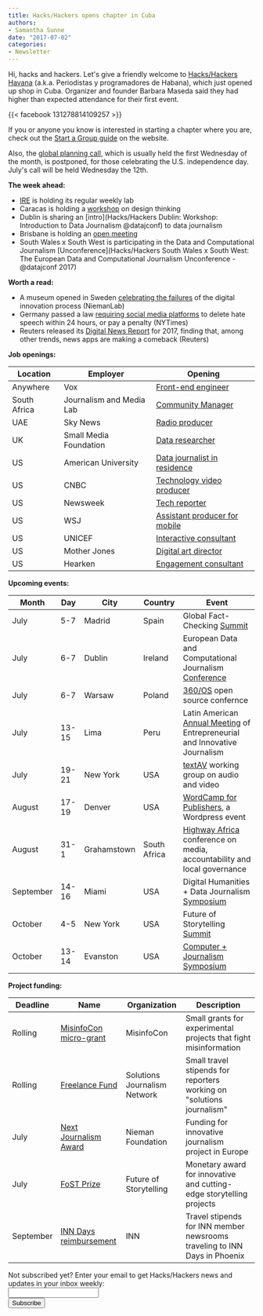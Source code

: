 ```yaml
---
title: Hacks/Hackers opens chapter in Cuba
authors:
- Samantha Sunne
date: "2017-07-02"
categories:
- Newsletter
---
```


Hi, hacks and hackers. Let's give a friendly welcome to [Hacks/Hackers Havana](https://www.meetup.com/Periodistas-y-programadores-Habana/) (a.k.a. Periodistas y programadores de Habana), which just opened up shop in Cuba. Organizer and founder Barbara Maseda said they had higher than expected attendance for their first event. 

{{< facebook 131278814109257 >}}

If you or anyone you know is interested in starting a chapter where you are, check out the [Start a Group guide](https://hackshackers.com/resources/start-a-group/) on the website.

Also, the [global planning call](https://hackshackers.com/resources/global-open-call/), which is usually held the first Wednesday of the month, is postponed, for those celebrating the U.S. independence day. July's call will be held Wednesday the 12th.

**The week ahead:**

* [IRE](https://www.meetup.com/hackshackersIRE/) is holding its regular weekly lab
* Caracas is holding a [workshop](https://www.meetup.com/Hacks-Hackers-Periodistas-y-Programadores-Caracas/events/241151651/) on design thinking
* Dublin is sharing an [intro](Hacks/Hackers Dublin: Workshop: Introduction to Data Journalism @datajconf) to data journalism
* Brisbane is holding an [open meeting](https://www.meetup.com/Hacks-Hackers-Brisbane/events/240205346/)
* South Wales x South West is participating in the Data and Computational Journalism [Unconference](Hacks/Hackers South Wales x South West: The European Data and Computational Journalism Unconference - @datajconf 2017)

**Worth a read:**

* A museum opened in Sweden [celebrating the failures](http://www.niemanlab.org/2017/06/there-is-a-swedish-city-where-the-cuecat-lives-on-as-a-monument-to-medias-digital-failures/?utm_source=Daily+Lab+email+list&utm_campaign=4f714002b3-dailylabemail3&utm_medium=email&utm_term=0_d68264fd5e-4f714002b3-396065225) of the digital innovation process (NiemanLab)
* Germany passed a law [requiring social media platforms](https://www.nytimes.com/2017/06/30/business/germany-facebook-google-twitter.html?utm_source=Daily+Lab+email+list&utm_campaign=4f714002b3-dailylabemail3&utm_medium=email&utm_term=0_d68264fd5e-4f714002b3-396065225&_r=0) to delete hate speech within 24 hours, or pay a penalty (NYTimes)
* Reuters released its [Digital News Report](http://r20.rs6.net/tn.jsp?f=001CekGNG2B68ab3HFIbjQ6IS8pT11csYwTVpndM4bRO2haZfRy7IWQd1YUzyYwh8QN41Yawj-Mfb9JfF6kYOtrmQQtsONWfQy-VDv26lI5lMl5pomyQKiz6KyaQN-A-C8NQxJBeb_BukOEeTHugp9S_lNiPCFcvMgMFgyMFDSjQKnnDlCUK0VrJw==&c=w_rRx5ABJFWEdDFEo6MH-aV3xTHjkIAhy8JaFKOPVSpQ6BSUY11vXA==&ch=VfK4Cm8dVzYe48mBHVRELO2kHy4aHErQ8LDqs8vj84PCD2WZP4ZljQ==) for 2017, finding that, among other trends, news apps are making a comeback (Reuters)

**Job openings:**

| Location | Employer | Opening |
| ------ | -------- | ----------- |
Anywhere | Vox | [Front-end engineer](https://boards.greenhouse.io/voxmedia/jobs/689294?gh_jid=689294)
South Africa | Journalism and Media Lab | [Community Manager](http://www.journalism.co.za/blog/community-manager-journalism-media-lab-civic-tech-innovation-network/)
UAE | Sky News | [Radio producer](http://ijnet.org/en/opportunities/sky-news-arabia-seeks-radio-producer-uae)
UK | Small Media Foundation | [Data researcher](mailto:harsha@smallmedia.org.uk)
US | American University | [Data journalist in residence](http://ire.org/jobs/job/1042/)
US | CNBC | [Technology video producer](http://talkingbiznews.com/biz-news-help-wanted/cnbc-seeks-associate-producer-for-technology-video-team/)
US | Newsweek | [Tech reporter](http://talkingbiznews.com/biz-news-help-wanted/newsweek-media-group-seeks-tech-reporter/)
US | WSJ | [Assistant producer for mobile](http://talkingbiznews.com/biz-news-help-wanted/wsj-seeks-assistant-news-editor-for-mobile-products/)
US | UNICEF | [Interactive consultant](http://jobs.unicef.org/cw/en-us/job/505559/consultancy-development-of-an-interactive-dashboard-for-adolescent-country-tracker-data-da-drp-nyhq-requisition-505559)
US | Mother Jones | [Digital art director](http://www.motherjones.com/about/jobs/digital-art-director/)
US | Hearken | [Engagement consultant](https://www.wearehearken.com/careers/)

**Upcoming events:**

| Month | Day | City | Country | Event |
| ----- | --- | ---- | ------- | ----- |
July | 5-7 | Madrid | Spain | Global Fact-Checking [Summit](http://about.poynter.org/node/102080)
July | 6-7 | Dublin | Ireland | European Data and Computational Journalism [Conference](http://datajconf.com/)
July | 6-7 | Warsaw | Poland | [360/OS](https://www.digitalsherlocks.org/) open source confernce
July | 13-15 | Lima | Peru | Latin American [Annual Meeting](http://www.fnpi.org/es/fnpi/actividad/el-otro-encuentro-latinoamericano-anual-de-periodismo-emprendedor-e-innovador) of Entrepreneurial and Innovative Journalism
July | 19-21| New York | USA | [textAV](http://textAV.tech) working group on audio and video
August | 17-19 | Denver | USA | [WordCamp for Publishers](https://2017-denver.journalist.wordcamp.org/), a Wordpress event
August | 31-1 | Grahamstown | South Africa | [Highway Africa](http://highwayafrica.ru.ac.za/) conference on media, accountability and local governance
September | 14-16 | Miami | USA | Digital Humanities + Data Journalism [Symposium](http://dhdjmiami.com/)
October | 4-5 | New York | USA | Future of Storytelling [Summit](https://futureofstorytelling.org/summit)
October | 13-14 | Evanston | USA | [Computer + Journalism Symposium](http://cj2017.northwestern.edu/)

**Project funding:**

| Deadline | Name | Organization | Description |
| -------- | ---- | ------------ | ----- |
Rolling | [MisinfoCon micro-grant](https://docs.google.com/forms/d/e/1FAIpQLScyX13mJU0DLUaoAFijjClCOUbzKrdqfFR2gMwv0eXVKJYXyQ/viewform?c=0&w=1) | MisinfoCon | Small grants for experimental projects that fight misinformation
Rolling | [Freelance Fund](http://solutionsjournalism.org/now-offering-travel-funds-freelancers/) | Solutions Journalism Network | Small travel stipends for reporters working on "solutions journalism"
July | [Next Journalism Award](http://www.nextjournalism.eu/en/) | Nieman Foundation | Funding for innovative journalism project in Europe
July | [FoST Prize](https://futureofstorytelling.org/story/2017-fost-prize-submissions-are-open) | Future of Storytelling | Monetary award for innovative and cutting-edge storytelling projects
September | [INN Days reimbursement](https://form.jotform.com/60836014737961) | INN | Travel stipends for INN member newsrooms traveling to INN Days in Phoenix

<div id="mc_embed_signup"><form id="mc-embedded-subscribe-form" class="validate" action="//hackshackers.us1.list-manage.com/subscribe/post?u=c56f2e53d5ed6ef87f8aaa75c&amp;id=fb2bc6f10b" method="post" name="mc-embedded-subscribe-form" novalidate="" target="_blank">

<div id="mc_embed_signup_scroll">

<div class="mc-field-group"><label for="mce-EMAIL">Not subscribed yet? Enter your email to get Hacks/Hackers news and updates in your inbox weekly:  </label></div>

<div class="mc-field-group"><input id="mce-EMAIL" class="required email" name="EMAIL" type="email" value="" /></div>

<!-- real people should not fill this in and expect good things - do not remove this or risk form bot signups-->

<div style="position: absolute; left: -5000px;"><input tabindex="-1" name="b_c56f2e53d5ed6ef87f8aaa75c_fb2bc6f10b" type="text" value="" /></div>

<div class="clear"><input id="mc-embedded-subscribe" class="button" name="subscribe" type="submit" value="Subscribe" /></div>

</div>

</form></div>

<!--End mc_embed_signup-->

<meta name="twitter:card" content="summary">

<meta name="twitter:image:src" content="https://hackshackers.com/content-images/about/hackshackers_logomark.png">

